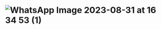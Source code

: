 # ![WhatsApp Image 2023-08-31 at 16 34 53 (1)](https://github.com/ugurOzyesilova/zenobia/assets/81923195/d348af0d-43be-4855-8a93-73837dda6ff1)
